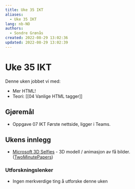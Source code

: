 ```yaml
---
title: Uke 35 IKT
aliases: 
  - Uke 35 IKT
lang: nb-NO
authors:
  - Sondre Grønås
created: 2022-08-29 13:02:36
updated: 2022-08-29 13:02:39
---
```

# Uke 35 IKT
Denne uken jobbet vi med:
- Mer HTML!
- Teori: [[04 Vanlige HTML tagger]]

## Gjøremål
- Oppgave 07 IKT Første nettside, ligger i Teams.

## Ukens innlegg
- [Microsoft 3D Selfies](https://jeffreyxiang.github.io/GRAM-HD/) - 3D modell / animasjon av få bilder. ([TwoMinutePapers](https://www.youtube.com/watch?v=uboj01Gfy1A))

### Utforskningslenker
- Ingen merkverdige ting å utforske denne uken
